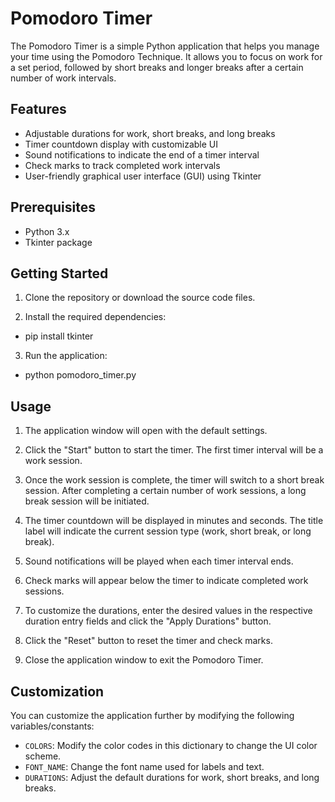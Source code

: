 # Pomodoro Timer

The Pomodoro Timer is a simple Python application that helps you manage your time using the Pomodoro Technique. It allows you to focus on work for a set period, followed by short breaks and longer breaks after a certain number of work intervals.

## Features

- Adjustable durations for work, short breaks, and long breaks
- Timer countdown display with customizable UI
- Sound notifications to indicate the end of a timer interval
- Check marks to track completed work intervals
- User-friendly graphical user interface (GUI) using Tkinter

## Prerequisites

- Python 3.x
- Tkinter package

## Getting Started

1. Clone the repository or download the source code files.

2. Install the required dependencies:
- pip install tkinter


3. Run the application:
- python pomodoro_timer.py


## Usage

1. The application window will open with the default settings.

2. Click the "Start" button to start the timer. The first timer interval will be a work session.

3. Once the work session is complete, the timer will switch to a short break session. After completing a certain number of work sessions, a long break session will be initiated.

4. The timer countdown will be displayed in minutes and seconds. The title label will indicate the current session type (work, short break, or long break).

5. Sound notifications will be played when each timer interval ends.

6. Check marks will appear below the timer to indicate completed work sessions.

7. To customize the durations, enter the desired values in the respective duration entry fields and click the "Apply Durations" button.

8. Click the "Reset" button to reset the timer and check marks.

9. Close the application window to exit the Pomodoro Timer.

## Customization

You can customize the application further by modifying the following variables/constants:

- `COLORS`: Modify the color codes in this dictionary to change the UI color scheme.
- `FONT_NAME`: Change the font name used for labels and text.
- `DURATIONS`: Adjust the default durations for work, short breaks, and long breaks.







